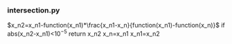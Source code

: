 ### intersection.py

$x_n2=x_n1-function(x_n1)*\frac{x_n1-x_n}{function(x_n1)-function(x_n)}$
if abs(x_n2-x_n1)<$10^{-5}$
  return x_n2
x_n=x_n1
x_n1=x_n2






